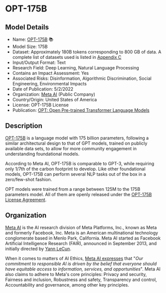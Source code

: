 # OPT-175B

## Model Details

- Name: [OPT-175B](https://arxiv.org/abs/2205.01068) 📚
- Model Size: 175B
- Dataset: Approximately 180B tokens corresponding to 800 GB of data. A complete list of datasets used is listed in [Appendix C](https://arxiv.org/abs/2205.01068)
- Input/Output Format: Text
- Research Field: Deep Learning, Natural Language Processing
- Contains an Impact Assessment: Yes
- Associated Risks: Disinformation, Algorithmic Discrimination, Social Engineering, Environmental Impacts
- Date of Publication: 5/2/2022
- Organization: [Meta AI](https://ai.meta.com/) (Public Company)
- Country/Origin: United States of America
- License: OPT-175B License
- Publication: [OPT: Open Pre-trained Transformer Language Models](https://arxiv.org/abs/2205.01068)

## Description

[OPT-175B](https://ai.meta.com/blog/democratizing-access-to-large-scale-language-models-with-opt-175b/) is a language model with 175 billion parameters, following a similar architectural design to that of GPT models, trained on publicly available data sets, to allow for more community engagement in understanding foundational models.

According to Meta AI, OPT-175B is comparable to GPT-3, while requiring only 1/7th of the carbon footprint to develop. Like other foundational models, OPT-175B can perform several NLP tasks out of the box in a zero/few-shot fashion.

OPT models were trained from a range between 125M to the 175B parameters model. All of them are openly released under the [OPT-175B License Agreement](https://github.com/facebookresearch/metaseq/blob/main/projects/OPT/MODEL_LICENSE.md).

## Organization

[Meta AI](https://ai.facebook.com/) is the AI research division of Meta Platforms, Inc., known as Meta and formerly Facebook, Inc. Meta is an American multinational technology conglomerate based in Menlo Park, California. Meta AI started as Facebook Artificial Intelligence Research (FAIR), announced in September 2013, and initially directed by [Yann LeCun](https://en.wikipedia.org/wiki/Yann_LeCun "Yann LeCun").  
  
When it comes to matters of AI Ethics, [Meta AI expresses](https://ai.meta.com/about/) that "_Our commitment to responsible AI is driven by the belief that everyone should have equitable access to information, services, and opportunities_". Meta AI also claims to adhere to Meta's core principles: Privacy and security, Fairness and inclusion, Robustness and safety, Transparency and control, Accountability and governance, among other key principles.
